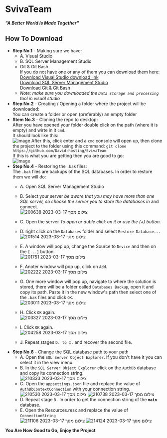 SvivaTeam
=========

_**"A Better World Is Made Together"**_

## How To Download ##
- **Step No.1** - Making sure we have:<br>
  - A. Visual Studio
  - B. SQL Server Management Studio
  - Git & Git Bash<br>
  If you do not have one or any of them you can download them here:<br>
  [Download Visual Studio download link][1]<br>
  [Download SQL Server Management Studio][2]<br>
  [Download Git & Git Bash][3]
  * _Note: make sure you downloaded the `Data storage and processing` tool in visual studio_
- **Step No.2** - Creating / Opening a folder where the project will be downloaded:<br>
  You can create a folder or open (preferably) an empty folder
- **Stem No.3** - Cloning the repo to desktop:<br>
  After you have opened your folder double click on the path (where it is empty) and wirte in it `cmd`.<br>
  It should look like this:<br>
  ![image](https://user-images.githubusercontent.com/67858186/225978346-4a03f0f6-393f-441c-ae4a-3e6766f0b1d1.png)
  After this, click enter and a `cmd` console will open up, then clone the project to the folder using this command: `git clone https://github.com/David-hosting/SvivaTeam`<br>
  If this is what you are getting then you are good to go:<br>
  ![image](https://user-images.githubusercontent.com/67858186/225978734-1c2d8e24-f1c1-493f-ac7b-282c08995268.png)
- **Step No.4** - Restoring the `.bak` files:<br>
  The `.bak` files are backups of the SQL databases. In order to restore them we will do:
  - A. Open SQL Server Management Studio
  - B. Select your server _be aware that you may have more than one SQL server, so choose the server you to store the databases in_ and connect.<br>
   ![צילום מסך 2023-03-17 200638](https://user-images.githubusercontent.com/67858186/225984836-3fe89a42-170b-499d-953d-f47f70bda18b.png)

  - C. Open the server _To open or duble click on it or use the (+) button_.
  - D. right click on the `Databases` folder and select `Restore Database...` <br>
  ![צילום מסך 2023-03-17 201514](https://user-images.githubusercontent.com/67858186/225985950-d828f930-0c9a-43ed-a5d3-78477194ebe0.png)
  - E. A window will pop up, change the Source to `Device` and then on the `[...]` button.<br>
  ![צילום מסך 2023-03-17 201751](https://user-images.githubusercontent.com/67858186/225986500-8d646dcd-cca3-416c-a809-168b29cb275b.png)
  - F. Anoter window will pop up, click on `Add`.<br>
    ![צילום מסך 2023-03-17 202222](https://user-images.githubusercontent.com/67858186/225987369-2452d1f2-87a3-4286-936e-1e768fdbb0d9.png)
  - G. One more window will pop up, navigate to where the solution is stored, there will be a folder called `Databases Backup`, open it and copy its path. Paste it in the new window's path then select one of the `.bak` files and click `OK`.<br>
  ![צילום מסך 2023-03-17 203011](https://user-images.githubusercontent.com/67858186/225988794-2498ee35-c4a7-4ec9-8e10-897c87e9ca48.png)
  - H. Click `OK` again.<br>
  ![צילום מסך 2023-03-17 203327](https://user-images.githubusercontent.com/67858186/225991283-0796a14f-58e6-4ee5-8c12-551fa356b24f.png)
  - I. Click `OK` again.<br>
    ![צילום מסך 2023-03-17 204258](https://user-images.githubusercontent.com/67858186/225991434-f6e8bd2b-489c-4ab5-9dcf-f44bbf439761.png)
  - J. Repeat stages `D. to I.` and recover the second file.
- **Step No.6** - Change the SQL database path to your path
  - A. Open the `SQL Server Object Explorer`. If you don't have it you can select it in the view menu. 
  - B. In the `SQL Server Object Explorer` click on the `AuthDb` database and copy its connection string.<br>
  ![צילום מסך 2023-03-17 210333](https://user-images.githubusercontent.com/67858186/225995266-5280f1e9-3306-4a90-bd24-a493a706c258.png)
  - C. Open the `appsettings.json` file and replace the value of `AuthDbContextConnection` with your connection string.<br>
![צילום מסך 2023-03-17 210530](https://user-images.githubusercontent.com/67858186/225995685-3ad18eab-7e41-4fc6-b75b-a61c2c8b8781.png)
  ![צילום מסך 2023-03-17 210738](https://user-images.githubusercontent.com/67858186/225996454-fbbdf5ee-e059-4302-be77-e74aad4680e3.png)
  - D. Repeat stage `B.` In order to get the connection string of the **`main`** database.
  - E. Open the Resources.resx and replace the value of `ConnectionString`<br>
  ![צילום מסך 2023-03-17 211106](https://user-images.githubusercontent.com/67858186/225997677-bd9fcc54-6b62-4c94-9051-5f41d8269e31.png)
![צילום מסך 2023-03-17 214124](https://user-images.githubusercontent.com/67858186/226009904-d0cc4cb0-e42e-4a95-a55e-88f70082aa7b.png)

 **You Are Now Good to Go, Enjoy the Project**

  [1]: https://visualstudio.microsoft.com/downloads/
  [2]: https://learn.microsoft.com/en-us/sql/ssms/download-sql-server-management-studio-ssms?view=sql-server-ver16
  [3]: https://git-scm.com/downloads
